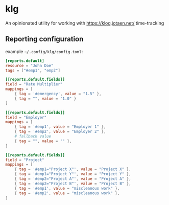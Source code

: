 # klg

An opinionated utility for working with https://klog.jotaen.net/ time-tracking

## Reporting configuration

example `~/.config/klg/config.toml`:

```toml
[reports.default]
resource = "John Doe"
tags = ["#emp1", "emp2"]

[[reports.default.fields]]
field = "Rate Multiplier"
mappings = [
    { tag = '#emergency', value = "1.5" },
    { tag = "", value = "1.0" }
]

[[reports.default.fields]]
field = "Employer"
mappings = [
    { tag = '#emp1', value = "Employer 1" },
    { tag = '#emp2', value = "Employer 2" },
    # fallback value
    { tag = "", value = "" },
]

[[reports.default.fields]]
field = "Project"
mappings = [
    { tag = '#emp1="Project X"', value = "Project X" },
    { tag = '#emp1="Project Y"', value = "Project Y" },
    { tag = '#emp2="Project A"', value = "Project A" },
    { tag = '#emp2="Project B"', value = "Project B" },
    { tag = '#emp1', value = "miscleanous work" },
    { tag = '#emp2', value = "miscleanous work" },
]

```